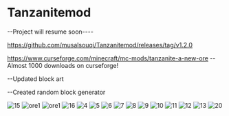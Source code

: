# Tanzanitemod

--Project will resume soon---- 


https://github.com/musalsouqi/Tanzanitemod/releases/tag/v1.2.0


https://www.curseforge.com/minecraft/mc-mods/tanzanite-a-new-ore -- Almost 1000 downloads on curseforge!


--Updated block art

--Created random block generator

<img src="https://i.ibb.co/6Fq7ccn/15.png" alt="15" border="0"></a>
<img src="https://i.ibb.co/R4rpbgJ/ore1.png" alt="ore1" border="0">
<img src="https://i.ibb.co/V9LcKqT/ored.png" alt="ore1" border="0">
<img src="https://i.ibb.co/k5KMDDV/16.png" alt="16" border="0">
<img src="https://i.ibb.co/jkWCMPR/4.png" alt="4" border="0">
<img src="https://i.ibb.co/jDT15TK/5.png" alt="5" border="0">
<img src="https://i.ibb.co/zhYYh6n/6.png" alt="6" border="0">
<img src="https://i.ibb.co/6nrwMhF/7.png" alt="7" border="0">
<img src="https://i.ibb.co/bzgrPrw/8.png" alt="8" border="0">
<img src="https://i.ibb.co/tJwjp5x/9.png" alt="9" border="0">
<img src="https://i.ibb.co/c1S9fKD/10.png" alt="10" border="0">
<img src="https://i.ibb.co/SJtGjKk/11.png" alt="11" border="0">
<img src="https://i.ibb.co/7WPBk45/12.png" alt="12" border="0">
<img src="https://i.ibb.co/QHjxYS7/13.png" alt="13" border="0">
<img src="https://i.ibb.co/tJp3Yxy/20.png" alt="20" border="0">
